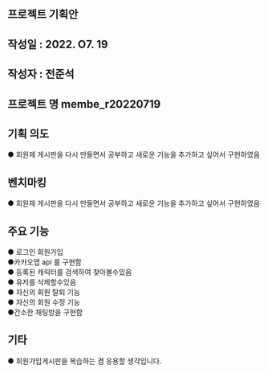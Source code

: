 ## 프로젝트 기획안
## 작성일 : 2022. O7. 19
## 작성자 : 전준석

## 프로젝트 명 membe_r20220719
## 기획 의도
● 회원제 게시판을 다시 만들면서 공부하고 새로운 기능을 추가하고 싶어서 구현하였음
## 벤치마킹
● 회원제 게시판을 다시 만들면서 공부하고 새로운 기능을 추가하고 싶어서 구현하였음

## 주요 기능
● 로그인 회원가입<br />
●카카오맵 api 를 구현함<br />
● 등록된 캐릭터를 검색하여 찾아볼수있음<br />
● 유저를 삭제할수있음<br />
● 자신의 회원 탈퇴 기능<br />
● 자신의 회원 수정 기능<br />
●간소한 채팅방을 구현함

## 기타
● 회원가입게시판을 복습하는 겸 응용할 생각입니다.





